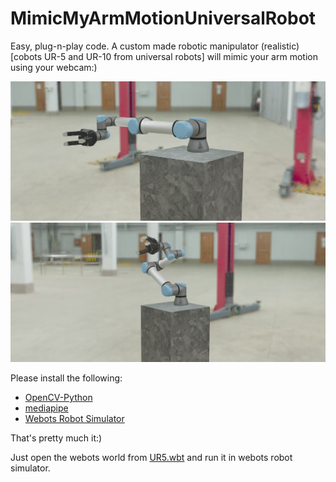 # MimicMyArmMotionUniversalRobot
Easy, plug-n-play code. A custom made robotic manipulator (realistic) [cobots UR-5 and UR-10 from universal robots] will mimic your arm motion using your webcam:)



<img src='UR5.png' width=800>
<img src='UR5_RandomLoc.png' width=800>


Please install the following:  
  
  * [OpenCV-Python](https://pypi.org/project/opencv-python/)
  * [mediapipe](https://pypi.org/project/mediapipe)
  * [Webots Robot Simulator](https://cyberbotics.com/doc/guide/installing-webots)
  
That's pretty much it:)  
  
  Just open the webots world from [UR5.wbt](./UR5) and run it in webots robot simulator.